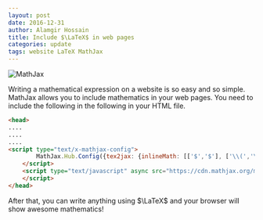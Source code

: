 ```yaml
---
layout: post
date: 2016-12-31
author: Alamgir Hossain
title: Include $\LaTeX$ in web pages
categories: update
tags: website LaTeX MathJax
---
```

![MathJax](http://www.timbusken.com/assets/images/Math-Jax-logo.gif)

Writing a mathematical expression on a website is so easy and so simple. MathJax allows you to include mathematics in your web pages. You need to include the following in the following in your HTML file.

```HTML
<head>
....
....
....
<script type="text/x-mathjax-config">
    	MathJax.Hub.Config({tex2jax: {inlineMath: [['$','$'], ['\\(','\\)']]}});
  	</script>
  	<script type="text/javascript" async src="https://cdn.mathjax.org/mathjax/latest/MathJax.js?config=TeX-AMS_CHTML">
 	</script>
</head>
```

After that, you can write anything using $\LaTeX$ and your browser will show awesome mathematics! 
